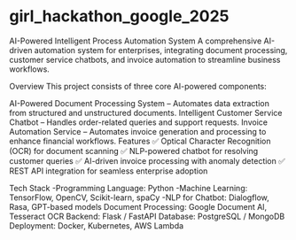 # girl_hackathon_google_2025

AI-Powered Intelligent Process Automation System
A comprehensive AI-driven automation system for enterprises, integrating document processing, customer service chatbots, and invoice automation to streamline business workflows.

Overview
This project consists of three core AI-powered components:

AI-Powered Document Processing System – Automates data extraction from structured and unstructured documents.
Intelligent Customer Service Chatbot – Handles order-related queries and support requests.
Invoice Automation Service – Automates invoice generation and processing to enhance financial workflows.
Features
✅ Optical Character Recognition (OCR) for document scanning
✅ NLP-powered chatbot for resolving customer queries
✅ AI-driven invoice processing with anomaly detection
✅ REST API integration for seamless enterprise adoption

Tech Stack
-Programming Language: Python
-Machine Learning: TensorFlow, OpenCV, Scikit-learn, spaCy
-NLP for Chatbot: Dialogflow, Rasa, GPT-based models
Document Processing: Google Document AI, Tesseract OCR
Backend: Flask / FastAPI
Database: PostgreSQL / MongoDB
Deployment: Docker, Kubernetes, AWS Lambda
